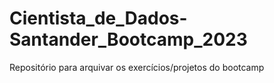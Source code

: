 # Cientista_de_Dados-Santander_Bootcamp_2023
 Repositório para arquivar os exercícios/projetos do bootcamp
